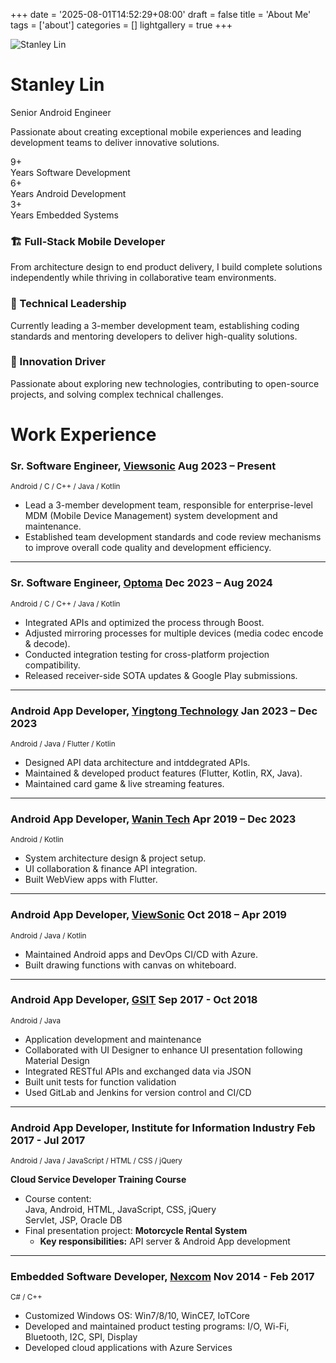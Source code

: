 +++
date = '2025-08-01T14:52:29+08:00'
draft = false
title = 'About Me'
tags = ['about']
categories = []
lightgallery = true
+++

<div class="about-profile">
  
<div class="profile-header">
  <div class="profile-avatar">
    <img src="/images/avatar.png" alt="Stanley Lin" class="avatar-img">
  </div>
  <div class="profile-info">
    <h1 class="profile-name">Stanley Lin</h1>
    <p class="profile-title">Senior Android Engineer</p>
    <p class="profile-summary">Passionate about creating exceptional mobile experiences and leading development teams to deliver innovative solutions.</p>
  </div>
</div>

<div class="profile-stats">
  <div class="stat-item">
    <div class="stat-number">9+</div>
    <div class="stat-label">Years Software Development</div>
  </div>
  <div class="stat-item">
    <div class="stat-number">6+</div>
    <div class="stat-label">Years Android Development</div>
  </div>
  <div class="stat-item">
    <div class="stat-number">3+</div>
    <div class="stat-label">Years Embedded Systems</div>
  </div>
</div>

<div class="profile-highlights">
  <div class="highlight-item">
    <h3>🏗️ Full-Stack Mobile Developer</h3>
    <p>From architecture design to end product delivery, I build complete solutions independently while thriving in collaborative team environments.</p>
  </div>
  <div class="highlight-item">
    <h3>👥 Technical Leadership</h3>
    <p>Currently leading a 3-member development team, establishing coding standards and mentoring developers to deliver high-quality solutions.</p>
  </div>
  <div class="highlight-item">
    <h3>🚀 Innovation Driver</h3>
    <p>Passionate about exploring new technologies, contributing to open-source projects, and solving complex technical challenges.</p>
  </div>
</div>

</div>

# Work Experience

### Sr. Software Engineer, <a href="https://www.viewsonic.com" target="_blank">Viewsonic</a> <span class="right-no-bold">Aug 2023 – Present</span>

<sub>Android / C / C++ / Java / Kotlin</sub>

- Lead a 3-member development team, responsible for enterprise-level MDM (Mobile Device
 Management) system development and maintenance.
- Established team development standards and code review mechanisms to improve overall code
 quality and development efficiency.

---

### Sr. Software Engineer, <a href="https://www.optoma.com" target="_blank">Optoma</a> <span class="right-no-bold">Dec 2023 – Aug 2024</span>

<sub>Android / C / C++ / Java / Kotlin</sub>

- Integrated APIs and optimized the process through Boost.  
- Adjusted mirroring processes for multiple devices (media codec encode & decode).
- Conducted integration testing for cross-platform projection compatibility.
- Released receiver-side SOTA updates & Google Play submissions.

---

### Android App Developer, <a href="https://www.linkedin.com/company/yt-taiwan/" target="_blank">Yingtong Technology</a> <span class="right-no-bold">Jan 2023 – Dec 2023</span>

<sub>Android / Java / Flutter / Kotlin</sub>

- Designed API data architecture and intddegrated APIs.  
- Maintained & developed product features (Flutter, Kotlin, RX, Java).
- Maintained card game & live streaming features.

---

### Android App Developer, <a href="https://www.wanintek.com" target="_blank">Wanin Tech</a> <span class="right-no-bold">Apr 2019 – Dec 2023</span>

<sub>Android / Kotlin</sub>

- System architecture design & project setup.  
- UI collaboration & finance API integration.  
- Built WebView apps with Flutter.

---

### Android App Developer, <a href="https://www.viewsonic.com" target="_blank">ViewSonic</a> <span class="right-no-bold">Oct 2018 – Apr 2019</span>

<sub>Android / Java / Kotlin</sub>

- Maintained Android apps and DevOps CI/CD with Azure.
- Built drawing functions with canvas on whiteboard.

---

### Android App Developer, <a href="https://www.linkedin.com/company/gsit-tw/" target="_blank">GSIT</a> <span class="right-no-bold">Sep 2017 - Oct 2018</span>
<sub>Android / Java</sub>

- Application development and maintenance  
- Collaborated with UI Designer to enhance UI presentation following Material Design  
- Integrated RESTful APIs and exchanged data via JSON  
- Built unit tests for function validation  
- Used GitLab and Jenkins for version control and CI/CD

---

### Android App Developer, Institute for Information Industry <span class="right-no-bold">Feb 2017 - Jul 2017</span>
<sub>Android / Java / JavaScript / HTML / CSS / jQuery</sub>

**Cloud Service Developer Training Course**  
- Course content:  
  Java, Android, HTML, JavaScript, CSS, jQuery  
  Servlet, JSP, Oracle DB  
- Final presentation project: **Motorcycle Rental System**  
  - **Key responsibilities:** API server & Android App development

---

### Embedded Software Developer, <a href="https://www.nexcom.com.tw/" target="_blank">Nexcom</a> <span class="right-no-bold">Nov 2014 - Feb 2017</span>
<sub>C# / C++</sub>

- Customized Windows OS: Win7/8/10, WinCE7, IoTCore  
- Developed and maintained product testing programs: I/O, Wi-Fi, Bluetooth, I2C, SPI, Display  
- Developed cloud applications with Azure Services